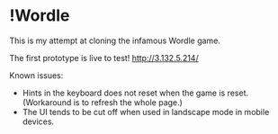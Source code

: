 # !Wordle

This is my attempt at cloning the infamous Wordle game.

The first prototype is live to test!
http://3.132.5.214/

Known issues:
- Hints in the keyboard does not reset when the game is reset. (Workaround is to refresh the whole page.)
- The UI tends to be cut off when used in landscape mode in mobile devices.
